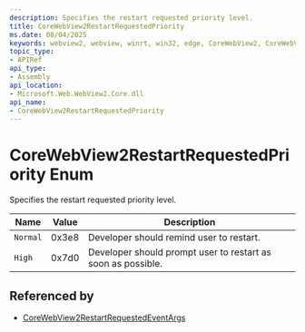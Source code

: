 ```yaml
---
description: Specifies the restart requested priority level.
title: CoreWebView2RestartRequestedPriority
ms.date: 08/04/2025
keywords: webview2, webview, winrt, win32, edge, CoreWebView2, CoreWebView2Controller, browser control, edge html, CoreWebView2RestartRequestedPriority
topic_type:
- APIRef
api_type:
- Assembly
api_location:
- Microsoft.Web.WebView2.Core.dll
api_name:
- CoreWebView2RestartRequestedPriority
---
```


# CoreWebView2RestartRequestedPriority Enum

Specifies the restart requested priority level.

| Name |  Value | Description |
|--|--|--|
|`Normal` | 0x3e8  |  Developer should remind user to restart.|
|`High` | 0x7d0  |  Developer should prompt user to restart as soon as possible.|


## Referenced by

- [CoreWebView2RestartRequestedEventArgs](corewebview2restartrequestedeventargs.md)
